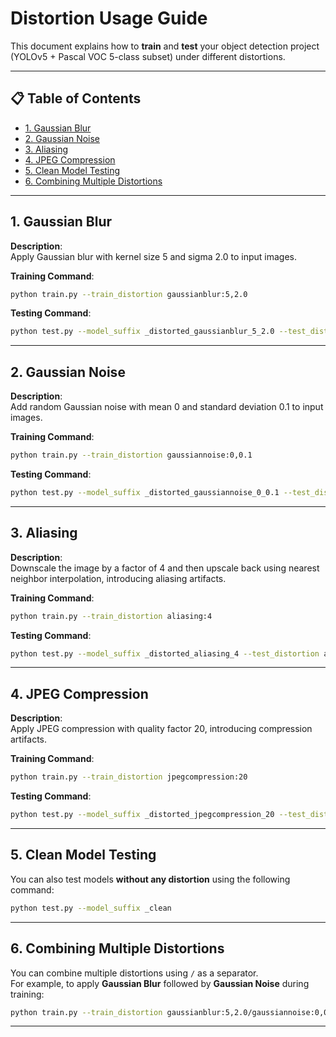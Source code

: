 # Distortion Usage Guide

This document explains how to **train** and **test** your object detection project (YOLOv5 + Pascal VOC 5-class subset) under different distortions.

---

## 📋 Table of Contents

- [1. Gaussian Blur](#1-gaussian-blur)
- [2. Gaussian Noise](#2-gaussian-noise)
- [3. Aliasing](#3-aliasing)
- [4. JPEG Compression](#4-jpeg-compression)
- [5. Clean Model Testing](#5-clean-model-testing)
- [6. Combining Multiple Distortions](#6-combining-multiple-distortions)

---

## 1. Gaussian Blur

**Description**:  
Apply Gaussian blur with kernel size 5 and sigma 2.0 to input images.

**Training Command**:
```bash
python train.py --train_distortion gaussianblur:5,2.0
```

**Testing Command**:
```bash
python test.py --model_suffix _distorted_gaussianblur_5_2.0 --test_distortion gaussianblur:5,2.0
```

---

## 2. Gaussian Noise

**Description**:  
Add random Gaussian noise with mean 0 and standard deviation 0.1 to input images.

**Training Command**:
```bash
python train.py --train_distortion gaussiannoise:0,0.1
```

**Testing Command**:
```bash
python test.py --model_suffix _distorted_gaussiannoise_0_0.1 --test_distortion gaussiannoise:0,0.1
```

---

## 3. Aliasing

**Description**:  
Downscale the image by a factor of 4 and then upscale back using nearest neighbor interpolation, introducing aliasing artifacts.

**Training Command**:
```bash
python train.py --train_distortion aliasing:4
```

**Testing Command**:
```bash
python test.py --model_suffix _distorted_aliasing_4 --test_distortion aliasing:4
```

---

## 4. JPEG Compression

**Description**:  
Apply JPEG compression with quality factor 20, introducing compression artifacts.

**Training Command**:
```bash
python train.py --train_distortion jpegcompression:20
```

**Testing Command**:
```bash
python test.py --model_suffix _distorted_jpegcompression_20 --test_distortion jpegcompression:20
```

---

## 5. Clean Model Testing

You can also test models **without any distortion** using the following command:

```bash
python test.py --model_suffix _clean
```

---

## 6. Combining Multiple Distortions

You can combine multiple distortions using `/` as a separator.  
For example, to apply **Gaussian Blur** followed by **Gaussian Noise** during training:

```bash
python train.py --train_distortion gaussianblur:5,2.0/gaussiannoise:0,0.1
```

---
